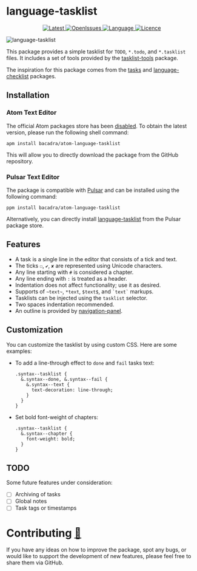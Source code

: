 # language-tasklist

<p align="center">
  <a href="https://github.com/bacadra/atom-language-tasklist/tags">
  <img src="https://img.shields.io/github/v/tag/bacadra/atom-language-tasklist?style=for-the-badge&label=Latest&color=blue" alt="Latest">
  </a>
  <a href="https://github.com/bacadra/atom-language-tasklist/issues">
  <img src="https://img.shields.io/github/issues-raw/bacadra/atom-language-tasklist?style=for-the-badge&color=blue" alt="OpenIssues">
  </a>
  <a href="https://github.com/bacadra/atom-language-tasklist/blob/master/package.json">
  <img src="https://img.shields.io/github/languages/top/bacadra/atom-language-tasklist?style=for-the-badge&color=blue" alt="Language">
  </a>
  <a href="https://github.com/bacadra/atom-language-tasklist/blob/master/LICENSE">
  <img src="https://img.shields.io/github/license/bacadra/atom-language-tasklist?style=for-the-badge&color=blue" alt="Licence">
  </a>
</p>

![language-tasklist](https://github.com/bacadra/atom-language-tasklist/blob/master/assets/example.png?raw=true)

This package provides a simple tasklist for `TODO`, `*.todo`, and `*.tasklist` files. It includes a set of tools provided by the [tasklist-tools](https://github.com/bacadra/atom-tasklist-tools) package.

The inspiration for this package comes from the [tasks](https://github.com/irrationalistic/atom-tasks) and [language-checklist](https://github.com/m104/atom-language-checklist) packages.

## Installation

### Atom Text Editor

The official Atom packages store has been [disabled](https://github.blog/2022-06-08-sunsetting-atom/). To obtain the latest version, please run the following shell command:

```shell
apm install bacadra/atom-language-tasklist
```

This will allow you to directly download the package from the GitHub repository.

### Pulsar Text Editor

The package is compatible with [Pulsar](https://pulsar-edit.dev/) and can be installed using the following command:

```shell
ppm install bacadra/atom-language-tasklist
```

Alternatively, you can directly install [language-tasklist](https://web.pulsar-edit.dev/packages/language-tasklist) from the Pulsar package store.

## Features

- A task is a single line in the editor that consists of a tick and text.
- The ticks `☐`, `✔`, `✘` are represented using Unicode characters.
- Any line starting with `#` is considered a chapter.
- Any line ending with `:` is treated as a header.
- Indentation does not affect functionality; use it as desired.
- Supports of `~text~`, `*text`, `$text$`, and `` `text` `` markups.
- Tasklists can be injected using the `tasklist` selector.
- Two spaces indentation recommended.
- An outline is provided by [navigation-panel](https://github.com/bacadra/atom-navigation-panel).

## Customization

You can customize the tasklist by using custom CSS. Here are some examples:

- To add a line-through effect to `done` and `fail` tasks text:

  ```less
  .syntax--tasklist {
    &.syntax--done, &.syntax--fail {
      &.syntax--text {
        text-decoration: line-through;
      }
    }
  }
  ```

- Set bold font-weight of chapters:

  ```less
  .syntax--tasklist {
    &.syntax--chapter {
      font-weight: bold;
    }
  }
  ```

## TODO

Some future features under consideration:

- [ ] Archiving of tasks
- [ ] Global notes
- [ ] Task tags or timestamps

# Contributing [🍺](https://www.buymeacoffee.com/asiloisad)

If you have any ideas on how to improve the package, spot any bugs, or would like to support the development of new features, please feel free to share them via GitHub.
